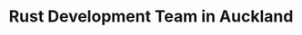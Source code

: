 ---
title: Rust Development Team in Auckland
permalink: /landings/locations/auckland/developer/rust
technology: Rust
location: Auckland
---